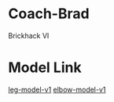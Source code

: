 # Coach-Brad
Brickhack VI
# Model Link
[leg-model-v1](https://teachablemachine.withgoogle.com/models/_aMgfsAB/)
[elbow-model-v1](https://teachablemachine.withgoogle.com/models/_aMgfsAB/)
